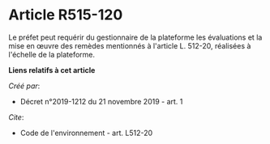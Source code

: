 # Article R515-120

Le préfet peut requérir du gestionnaire de la plateforme les évaluations et la mise en œuvre des remèdes mentionnés à
l'article L. 512-20, réalisées à l'échelle de la plateforme.

**Liens relatifs à cet article**

_Créé par_:

  - Décret n°2019-1212 du 21 novembre 2019 - art. 1

_Cite_:

  - Code de l'environnement - art. L512-20
